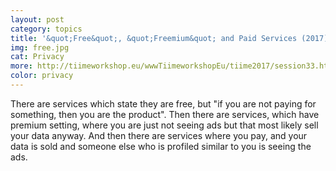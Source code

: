 ```yaml
---
layout: post
category: topics
title: '&quot;Free&quot;, &quot;Freemium&quot; and Paid Services (2017)'
img: free.jpg
cat: Privacy
more: http://tiimeworkshop.eu/wwwTiimeworkshopEu/tiime2017/session33.html
color: privacy
---
```


There are services which state they are free, but "if you are not paying for something, then you are the product".
Then there are services, which have premium setting, where you are just not seeing ads but that most likely sell your data anyway.
And then there are services where you pay, and your data is sold and someone else who is profiled similar to you is seeing the ads.